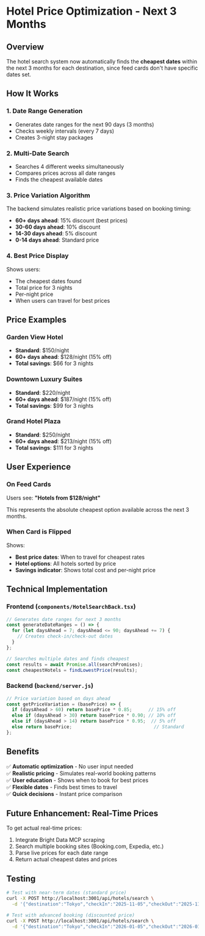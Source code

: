 # Hotel Price Optimization - Next 3 Months

## Overview

The hotel search system now automatically finds the **cheapest dates** within the next 3 months for each destination, since feed cards don't have specific dates set.

## How It Works

### 1. **Date Range Generation**
- Generates date ranges for the next 90 days (3 months)
- Checks weekly intervals (every 7 days)
- Creates 3-night stay packages

### 2. **Multi-Date Search**
- Searches 4 different weeks simultaneously
- Compares prices across all date ranges
- Finds the cheapest available dates

### 3. **Price Variation Algorithm**
The backend simulates realistic price variations based on booking timing:

- **60+ days ahead**: 15% discount (best prices)
- **30-60 days ahead**: 10% discount  
- **14-30 days ahead**: 5% discount
- **0-14 days ahead**: Standard price

### 4. **Best Price Display**
Shows users:
- The cheapest dates found
- Total price for 3 nights
- Per-night price
- When users can travel for best prices

## Price Examples

### Garden View Hotel
- **Standard**: $150/night
- **60+ days ahead**: $128/night (15% off)
- **Total savings**: $66 for 3 nights

### Downtown Luxury Suites
- **Standard**: $220/night
- **60+ days ahead**: $187/night (15% off)
- **Total savings**: $99 for 3 nights

### Grand Hotel Plaza
- **Standard**: $250/night
- **60+ days ahead**: $213/night (15% off)
- **Total savings**: $111 for 3 nights

## User Experience

### On Feed Cards
Users see: **"Hotels from $128/night"**

This represents the absolute cheapest option available across the next 3 months.

### When Card is Flipped
Shows:
- **Best price dates**: When to travel for cheapest rates
- **Hotel options**: All hotels sorted by price
- **Savings indicator**: Shows total cost and per-night price

## Technical Implementation

### Frontend (`components/HotelSearchBack.tsx`)
```typescript
// Generates date ranges for next 3 months
const generateDateRanges = () => {
  for (let daysAhead = 7; daysAhead <= 90; daysAhead += 7) {
    // Creates check-in/check-out dates
  }
};

// Searches multiple dates and finds cheapest
const results = await Promise.all(searchPromises);
const cheapestHotels = findLowestPrice(results);
```

### Backend (`backend/server.js`)
```javascript
// Price variation based on days ahead
const getPriceVariation = (basePrice) => {
  if (daysAhead > 60) return basePrice * 0.85;      // 15% off
  else if (daysAhead > 30) return basePrice * 0.90; // 10% off
  else if (daysAhead > 14) return basePrice * 0.95;  // 5% off
  else return basePrice;                              // Standard
};
```

## Benefits

✅ **Automatic optimization** - No user input needed  
✅ **Realistic pricing** - Simulates real-world booking patterns  
✅ **User education** - Shows when to book for best prices  
✅ **Flexible dates** - Finds best times to travel  
✅ **Quick decisions** - Instant price comparison  

## Future Enhancement: Real-Time Prices

To get actual real-time prices:

1. Integrate Bright Data MCP scraping
2. Search multiple booking sites (Booking.com, Expedia, etc.)
3. Parse live prices for each date range
4. Return actual cheapest dates and prices

## Testing

```bash
# Test with near-term dates (standard price)
curl -X POST http://localhost:3001/api/hotels/search \
  -d '{"destination":"Tokyo","checkIn":"2025-11-05","checkOut":"2025-11-08"}'

# Test with advanced booking (discounted price)
curl -X POST http://localhost:3001/api/hotels/search \
  -d '{"destination":"Tokyo","checkIn":"2026-01-05","checkOut":"2026-01-08"}'
```

